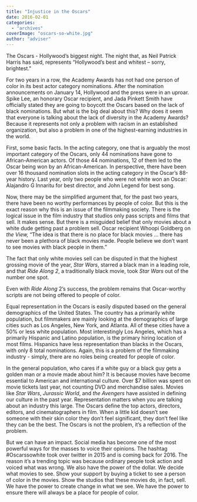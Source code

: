 ```yaml
---
title: "Injustice in the Oscars"
date: 2016-02-01
categories: 
  - "archives"
coverImage: "oscars-so-white.jpg"
author: "adviser"
---
```


The Oscars - Hollywood’s biggest night. The night that, as Neil Patrick Harris has said, represents “Hollywood’s best and whitest – sorry, brightest."

For two years in a row, the Academy Awards has not had one person of color in its best actor category nominations. After the nomination announcements on January 14, Hollywood and the press were in an uproar. Spike Lee, an honorary Oscar recipient, and Jada Pinkett Smith have officially stated they are going to boycott the Oscars based on the lack of black nominations. But what is the big deal about this? Why does it seem that everyone is talking about the lack of diversity in the Academy Awards? Because it represents not only a problem with racism in an established organization, but also a problem in one of the highest-earning industries in the world.

First, some basic facts. In the acting category, one that is arguably the most important category of the Oscars, only 44 nominations have gone to African-American actors. Of those 44 nominations, 12 of them led to the Oscar being won by an African-American. In perspective, there have been over 16 thousand nomination slots in the acting category in the Oscar’s 88-year history. Last year, only two people who were not white won an Oscar: Alajandro G Innaritu for best director, and John Legend for best song.

Now, there may be the simplified argument that, for the past two years, there have been no worthy performances by people of color. But this is the exact reason why this is an issue of the filmmaking society. There is the logical issue in the film industry that studios only pass scripts and films that sell. It makes sense. But there is a misguided belief that only movies about a white dude getting past a problem sell. Oscar recipient Whoopi Goldberg on _the View,_ “The idea is that there is no place for black movies … there has never been a plethora of black movies made. People believe we don’t want to see movies with black people in them.”

The fact that only white movies sell can be disputed in that the highest grossing movie of the year, _Star Wars_, starred a black man in a leading role, and that _Ride Along 2_, a traditionally black movie, took _Star Wars_ out of the number one spot.

Even with _Ride Along_ 2’s success, the problem remains that Oscar-worthy scripts are not being offered to people of color.

Equal representation in the Oscars is easily disputed based on the general demographics of the United States. The country has a primarily white population, but filmmakers are mainly looking at the demographics of large cities such as Los Angeles, New York, and Atlanta. All of these cities have a 50% or less white population. Most interestingly Los Angeles, which has a primarily Hispanic and Latino population, is the primary hiring location of most films. Hispanics have less representation than blacks in the Oscars, with only 8 total nominations. Again, this is a problem of the filmmaking industry - simply, there are no roles being created for people of color.

In the general population, who cares if a white guy or a black guy gets a golden man or a movie made about him? It is because movies have become essential to American and international culture. Over $7 billion was spent on movie tickets last year, not counting DVD and merchandise sales. Movies like _Star Wars_, _Jurassic World_, and _the Avengers_ have assisted in defining our culture in the past year. Representation matters when you are talking about an industry this large. The Oscars define the top actors, directors, editors, and cinematographers in film. When a little kid doesn’t see someone with their skin color they don’t feel significant, they don’t feel like they can be the best. The Oscars is not the problem, it’s a reflection of the problem.

But we can have an impact. Social media has become one of the most powerful ways for the masses to voice their opinions. The hashtag #Oscarssowhite took over twitter in 2015 and is coming back for 2016. The reason it’s a trending topic was because ordinary people took action and voiced what was wrong. We also have the power of the dollar. We decide what movies to see. Show your support by buying a ticket to see a person of color in the movies. Show the studios that these movies do, in fact, sell. We have the power to create change in what we see. We have the power to ensure there will always be a place for people of color.
